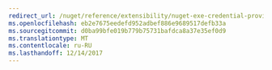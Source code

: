```yaml
---
redirect_url: /nuget/reference/extensibility/nuget-exe-credential-providers
ms.openlocfilehash: eb2e7675eedefd952adbef886e9689517defb33a
ms.sourcegitcommit: d0ba99bfe019b779b75731bafdca8a37e35ef0d9
ms.translationtype: MT
ms.contentlocale: ru-RU
ms.lasthandoff: 12/14/2017
---
```

